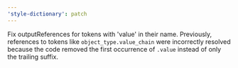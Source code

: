 ```yaml
---
'style-dictionary': patch
---
```


Fix outputReferences for tokens with 'value' in their name. Previously, references to tokens like `object_type.value_chain` were incorrectly resolved because the code removed the first occurrence of `.value` instead of only the trailing suffix.
